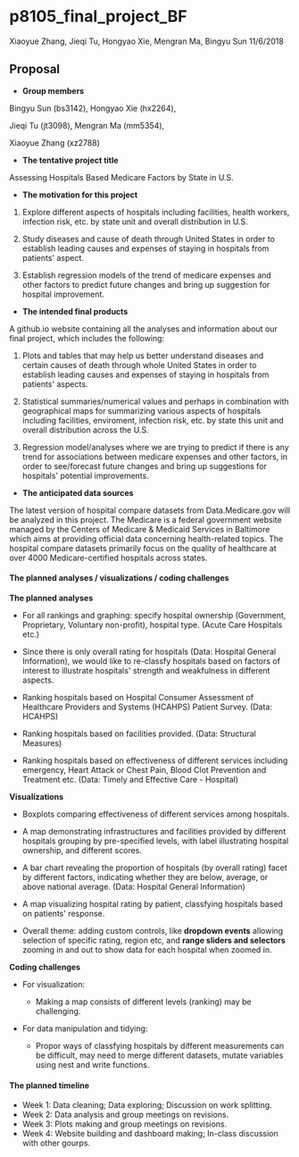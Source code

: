 p8105\_final\_project\_BF
================
Xiaoyue Zhang, Jieqi Tu, Hongyao Xie, Mengran Ma, Bingyu Sun
11/6/2018

Proposal
--------

-   **Group members**

Bingyu Sun (bs3142), Hongyao Xie (hx2264),

Jieqi Tu (jt3098), Mengran Ma (mm5354),

Xiaoyue Zhang (xz2788)

-   **The tentative project title**

Assessing Hospitals Based Medicare Factors by State in U.S.

-   **The motivation for this project**

1.  Explore different aspects of hospitals including facilities, health workers, infection risk, etc. by state unit and overall distribution in U.S.

2.  Study diseases and cause of death through United States in order to establish leading causes and expenses of staying in hospitals from patients' aspect.

3.  Establish regression models of the trend of medicare expenses and other factors to predict future changes and bring up suggestion for hospital improvement.

-   **The intended final products**

A github.io website containing all the analyses and information about our final project, which includes the following:

1.  Plots and tables that may help us better understand diseases and certain causes of death through whole United States in order to establish leading causes and expenses of staying in hospitals from patients' aspects.

2.  Statistical summaries/numerical values and perhaps in combination with geographical maps for summarizing various aspects of hospitals including facilities, enviroment, infection risk, etc. by state this unit and overall distribution across the U.S.

3.  Regression model/analyses where we are trying to predict if there is any trend for associations between medicare expenses and other factors, in order to see/forecast future changes and bring up suggestions for hospitals' potential improvements.

-   **The anticipated data sources**

The latest version of hospital compare datasets from Data.Medicare.gov will be analyzed in this project. The Medicare is a federal government website managed by the Centers of Medicare & Medicaid Services in Baltimore which aims at providing official data concerning health-related topics. The hospital compare datasets primarily focus on the quality of healthcare at over 4000 Medicare-certified hospitals across states.

#### The planned analyses / visualizations / coding challenges

**The planned analyses**

-   For all rankings and graphing: specify hospital ownership (Government, Proprietary, Voluntary non-profit), hospital type. (Acute Care Hospitals etc.)

-   Since there is only overall rating for hospitals (Data: Hospital General Information), we would like to re-classfy hospitals based on factors of interest to illustrate hospitals' strength and weakfulness in different aspects.

-   Ranking hospitals based on Hospital Consumer Assessment of Healthcare Providers and Systems (HCAHPS) Patient Survey. (Data: HCAHPS)

-   Ranking hospitals based on facilities provided. (Data: Structural Measures)

-   Ranking hospitals based on effectiveness of different services including emergency, Heart Attack or Chest Pain, Blood Clot Prevention and Treatment etc. (Data: Timely and Effective Care - Hospital)

**Visualizations**

-   Boxplots comparing effectiveness of different services among hospitals.

-   A map demonstrating infrastructures and facilities provided by different hospitals grouping by pre-specified levels, with label illustrating hospital ownership, and different scores.

-   A bar chart revealing the proportion of hospitals (by overall rating) facet by different factors, indicating whether they are below, average, or above national average. (Data: Hospital General Information)

-   A map visualizing hospital rating by patient, classfying hospitals based on patients' response.

-   Overall theme: adding custom controls, like **dropdown events** allowing selection of specific rating, region etc, and **range sliders and selectors** zooming in and out to show data for each hospital when zoomed in.

**Coding challenges**

-   For visualization:

    -   Making a map consists of different levels (ranking) may be challenging.

-   For data manipulation and tidying:

    -   Propor ways of classfying hospitals by different measurements can be difficult, may need to merge different datasets, mutate variables using nest and write functions.

#### The planned timeline

-   Week 1: Data cleaning; Data exploring; Discussion on work splitting.
-   Week 2: Data analysis and group meetings on revisions.
-   Week 3: Plots making and group meetings on revisions.
-   Week 4: Website building and dashboard making; In-class discussion with other gourps.
